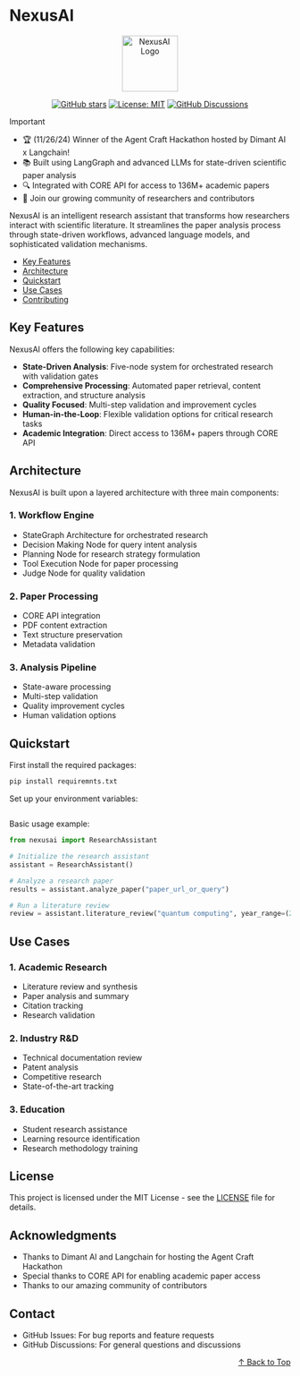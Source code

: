 # NexusAI

<div align="center">
<img src="path-to-your-logo.svg" alt="NexusAI Logo" width="100">

[![GitHub stars](https://img.shields.io/github/stars/yourusername/nexusai.svg?style=social)](https://github.com/Ahm3dAlAli/NexusAI)
[![License: MIT](https://img.shields.io/badge/License-MIT-yellow.svg)](https://opensource.org/licenses/MIT)
[![GitHub Discussions](https://img.shields.io/badge/Discussions-Q%26A-green?logo=github)](https://github.com/yourusername/nexusai/discussions)

</div>

> [!IMPORTANT]
> - 🏆 (11/26/24) Winner of the Agent Craft Hackathon hosted by Dimant AI x Langchain!
> - 📚 Built using LangGraph and advanced LLMs for state-driven scientific paper analysis
> - 🔍 Integrated with CORE API for access to 136M+ academic papers
> - 🤝 Join our growing community of researchers and contributors

NexusAI is an intelligent research assistant that transforms how researchers interact with scientific literature. It streamlines the paper analysis process through state-driven workflows, advanced language models, and sophisticated validation mechanisms.

- [Key Features](#key-features)
- [Architecture](#architecture)
- [Quickstart](#quickstart)
- [Use Cases](#use-cases)
- [Contributing](#contributing)

## Key Features

NexusAI offers the following key capabilities:

- **State-Driven Analysis**: Five-node system for orchestrated research with validation gates
- **Comprehensive Processing**: Automated paper retrieval, content extraction, and structure analysis
- **Quality Focused**: Multi-step validation and improvement cycles
- **Human-in-the-Loop**: Flexible validation options for critical research tasks
- **Academic Integration**: Direct access to 136M+ papers through CORE API

## Architecture

NexusAI is built upon a layered architecture with three main components:

### 1. Workflow Engine
- StateGraph Architecture for orchestrated research
- Decision Making Node for query intent analysis
- Planning Node for research strategy formulation
- Tool Execution Node for paper processing
- Judge Node for quality validation

### 2. Paper Processing
- CORE API integration
- PDF content extraction
- Text structure preservation
- Metadata validation

### 3. Analysis Pipeline
- State-aware processing
- Multi-step validation
- Quality improvement cycles
- Human validation options

## Quickstart

First install the required packages:

```bash
pip install requiremnts.txt
```

Set up your environment variables:

```python

```

Basic usage example:

```python
from nexusai import ResearchAssistant

# Initialize the research assistant
assistant = ResearchAssistant()

# Analyze a research paper
results = assistant.analyze_paper("paper_url_or_query")

# Run a literature review
review = assistant.literature_review("quantum computing", year_range=(2023, 2024))
```

## Use Cases

### 1. Academic Research
- Literature review and synthesis
- Paper analysis and summary
- Citation tracking
- Research validation

### 2. Industry R&D
- Technical documentation review
- Patent analysis
- Competitive research
- State-of-the-art tracking

### 3. Education
- Student research assistance
- Learning resource identification
- Research methodology training


## License

This project is licensed under the MIT License - see the [LICENSE](LICENSE) file for details.

## Acknowledgments

- Thanks to Dimant AI and Langchain for hosting the Agent Craft Hackathon
- Special thanks to CORE API for enabling academic paper access
- Thanks to our amazing community of contributors

## Contact

- GitHub Issues: For bug reports and feature requests
- GitHub Discussions: For general questions and discussions


<p align="right">
<a href="#nexusai">↑ Back to Top</a>
</p>
